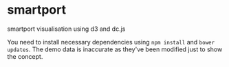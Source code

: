 smartport
=========

smartport visualisation using d3 and dc.js

You need to install necessary dependencies using `npm install` and `bower updates`.
The demo data is inaccurate as they've been modified just to show the concept.
